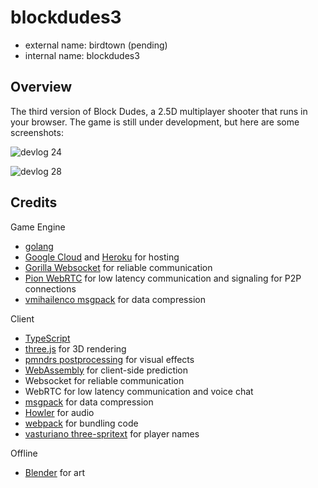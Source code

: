 # blockdudes3

 * external name: birdtown (pending)
 * internal name: blockdudes3

## Overview

The third version of Block Dudes, a 2.5D multiplayer shooter that runs in your browser. The game is still under development, but here are some screenshots:

![devlog 24](https://raw.githubusercontent.com/bchoi12/blockdudes3/master/screenshots/devlog24.png)

![devlog 28](https://raw.githubusercontent.com/bchoi12/blockdudes3/master/screenshots/devlog28.png)

## Credits

Game Engine
 * [golang](https://go.dev/)
 * [Google Cloud](https://cloud.google.com/) and [Heroku](https://www.heroku.com/) for hosting
 * [Gorilla Websocket](https://github.com/gorilla/websocket) for reliable communication
 * [Pion WebRTC](https://github.com/pion/webrtc) for low latency communication and signaling for P2P connections
 * [vmihailenco msgpack](github.com/vmihailenco/msgpack/v5) for data compression

Client
 * [TypeScript](https://www.typescriptlang.org/)
 * [three.js](https://threejs.org/) for 3D rendering
 * [pmndrs postprocessing](https://github.com/pmndrs/postprocessing) for visual effects
 * [WebAssembly](https://webassembly.org/) for client-side prediction
 * Websocket for reliable communication
 * WebRTC for low latency communication and voice chat
 * [msgpack](https://msgpack.org/) for data compression
 * [Howler](https://howlerjs.com/) for audio
 * [webpack](https://webpack.js.org/) for bundling code
 * [vasturiano three-spritext](https://github.com/vasturiano/three-spritetext) for player names

 Offline
 * [Blender](https://www.blender.org/) for art
